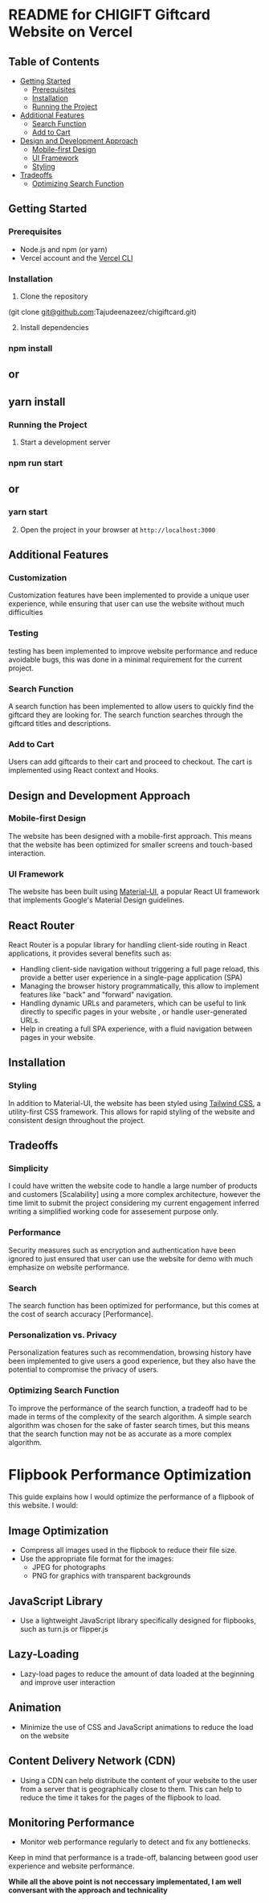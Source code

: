 # README for CHIGIFT Giftcard Website on Vercel

## Table of Contents
- [Getting Started](#getting-started)
  - [Prerequisites](#prerequisites)
  - [Installation](#installation)
  - [Running the Project](#running-the-project)
- [Additional Features](#additional-features)
  - [Search Function](#search-function)
  - [Add to Cart](#add-to-cart)
- [Design and Development Approach](#design-and-development-approach)
  - [Mobile-first Design](#mobile-first-design)
  - [UI Framework](#ui-framework)
  - [Styling](#styling)
- [Tradeoffs](#tradeoffs)
  - [Optimizing Search Function](#optimizing-search-function)

## Getting Started

### Prerequisites
- Node.js and npm (or yarn)
- Vercel account and the [Vercel CLI](https://vercel.com/download)

### Installation
1. Clone the repository

(git clone git@github.com:Tajudeenazeez/chigiftcard.git)

2. Install dependencies

### npm install

## or

## yarn install

### Running the Project
1. Start a development server

### npm run start

## or

### yarn start


2. Open the project in your browser at `http://localhost:3000`

## Additional Features

### Customization 
Customization features have been implemented to provide a unique user experience, while ensuring that user can use the website without much difficulties

### Testing 
testing has been implemented to improve website performance and reduce avoidable bugs, this was done in a minimal requirement for the current project.

### Search Function
A search function has been implemented to allow users to quickly find the giftcard they are looking for. The search function searches through the giftcard titles and descriptions.

### Add to Cart
Users can add giftcards to their cart and proceed to checkout. The cart is implemented using React context and Hooks.

## Design and Development Approach

### Mobile-first Design
The website has been designed with a mobile-first approach. This means that the website has been optimized for smaller screens and touch-based interaction.

### UI Framework
The website has been built using [Material-UI](https://material-ui.com/), a popular React UI framework that implements Google's Material Design guidelines.


## React Router
React Router is a popular library for handling client-side routing in React applications, it provides several benefits such as:
- Handling client-side navigation without triggering a full page reload, this provide a better user experience in a single-page application (SPA) 
- Managing the browser history programmatically, this allow to implement features like "back" and "forward" navigation.
- Handling dynamic URLs and parameters, which can be useful to link directly to specific pages in your website , or handle user-generated  URLs.
- Help in creating a full SPA experience, with a fluid navigation between pages in your website.

## Installation



### Styling
In addition to Material-UI, the website has been styled using [Tailwind CSS](https://tailwindcss.com/), a utility-first CSS framework. This allows for rapid styling of the website and consistent design throughout the project.

## Tradeoffs


### Simplicity

I could have written the website code to handle a large number of products and customers [Scalability] using a more complex architecture, however the time limit to submit the project considering my current engagement inferred writing a simplified working code for assesement purpose only.
 

### Performance
Security measures such as encryption and authentication have been ignored to just ensured that user can use the website for demo with much emphasize on website performance.

### Search 
The search function has been optimized for performance, but this comes at the cost of search accuracy [Performance].


### Personalization vs. Privacy
 Personalization features such as recommendation, browsing history have been implemented to give users a good experience, but they also have the potential to compromise the privacy of users.

### Optimizing Search Function
To improve the performance of the search function, a tradeoff had to be made in terms of the complexity of the search algorithm. A simple search algorithm was chosen for the sake of faster search times, but this means that the search function may not be as accurate as a more complex algorithm.

# Flipbook Performance Optimization

This guide explains how I would optimize the performance of a flipbook of this website. I would:

## Image Optimization

- Compress all images used in the flipbook to reduce their file size.
- Use the appropriate file format for the images:
  - JPEG for photographs
  - PNG for graphics with transparent backgrounds

## JavaScript Library

- Use a lightweight JavaScript library specifically designed for flipbooks, such as turn.js or flipper.js

## Lazy-Loading

- Lazy-load pages to reduce the amount of data loaded at the beginning and improve user interaction

## Animation

- Minimize the use of CSS and JavaScript animations to reduce the load on the website

## Content Delivery Network (CDN)
- Using a CDN can help distribute the content of your website to the user from a server that is geographically close to them. This can help to reduce the time it takes for the pages of the flipbook to load.

## Monitoring Performance 
- Monitor web performance regularly to detect and fix any bottlenecks.

Keep in mind that performance is a trade-off, balancing between good user experience and website performance.

**While all the above point is not neccessary implementated, I am well conversant with the approach and technicality**
